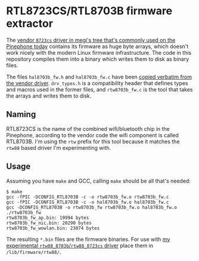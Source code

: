 # RTL8723CS/RTL8703B firmware extractor

The [vendor `8723cs` driver in megi's tree that's commonly used on the
Pinephone
today](https://xff.cz/git/linux/tree/drivers/staging/rtl8723cs?h=orange-pi-6.7&id=f45c45abc5325682d06cb51c06aba1f817fba462)
contains its firmware as huge byte arrays, which doesn't work nicely
with the modern Linux firmware infrastructure. The code in this
repository compiles them into a binary which writes them to disk as
binary files.

The files `hal8703b_fw.h` and `hal8703b_fw.c` have been [copied
verbatim from the vendor
driver](https://xff.cz/git/linux/tree/drivers/staging/rtl8723cs/hal/rtl8703b?h=orange-pi-6.7&id=f45c45abc5325682d06cb51c06aba1f817fba462).
`drv_types.h` is a compatibility header that defines types and macros
used in the former files, and `rtw8703b_fw.c` is the tool that takes
the arrays and writes them to disk.

## Naming

RTL8723CS is the name of the combined wifi/bluetooth chip in the
Pinephone, according to the vendor code the wifi component is called
RTL8703B. I'm using the `rtw` prefix for this tool because it matches
the `rtw88` based driver I'm experimenting with.

## Usage

Assuming you have `make` and GCC, calling `make` should be all that's
needed:

```
$ make
gcc -fPIC -DCONFIG_RTL8703B -c -o rtw8703b_fw.o rtw8703b_fw.c
gcc -fPIC -DCONFIG_RTL8703B -c -o hal8703b_fw.o hal8703b_fw.c
gcc -DCONFIG_RTL8703B -o rtw8703b_fw rtw8703b_fw.o hal8703b_fw.o
./rtw8703b_fw
rtw8703b_fw_ap.bin: 19994 bytes
rtw8703b_fw_nic.bin: 20290 bytes
rtw8703b_fw_wowlan.bin: 23074 bytes
```

The resulting `*.bin` files are the firmware binaries. For use with
[my experimental `rtw88_8703b`/`rtw88_8723cs`
driver](https://github.com/airtower-luna/linux/tree/rtw88_8723cs/drivers/net/wireless/realtek/rtw88)
place them in `/lib/firmware/rtw88/`.
